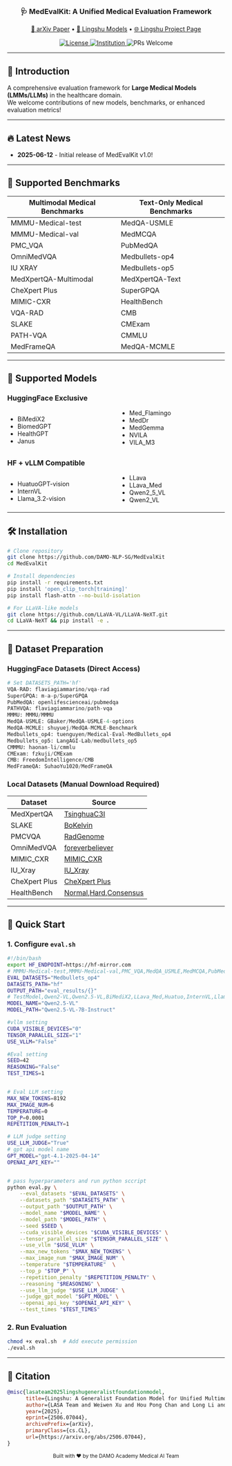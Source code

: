 <h3 align="center">
  🩺 MedEvalKit: A Unified Medical Evaluation Framework
</h3>

<p align="center">
  <a href="https://arxiv.org/pdf/2506.07044" target="_blank">📖 arXiv Paper</a> •
  <a href="https://huggingface.co/collections/lingshu-medical-mllm/lingshu-mllms-6847974ca5b5df750f017dad" target="_blank">🤗 Lingshu Models</a> •
  <a href="https://alibaba-damo-academy.github.io/lingshu/" target="_blank">🌐 Lingshu Project Page</a>
</p>

<p align="center">
  <a href="https://opensource.org/license/apache-2-0">
    <img src="https://img.shields.io/badge/Code%20License-Apache_2.0-green.svg" alt="License">
  </a>
  <a href="https://github.com/alibaba-damo-academy">
    <img src="https://img.shields.io/badge/Institution-DAMO-red" alt="Institution">
  </a>
  <a>
    <img src="https://img.shields.io/badge/PRs-Welcome-red" alt="PRs Welcome">
  </a>
</p>

---

## 📌 Introduction
A comprehensive evaluation framework for **Large Medical Models (LMMs/LLMs)** in the healthcare domain.  
We welcome contributions of new models, benchmarks, or enhanced evaluation metrics!

---

## 🔥 Latest News
* **2025-06-12** - Initial release of MedEvalKit v1.0!

---

## 🧪 Supported Benchmarks

| Multimodal Medical Benchmarks | Text-Only Medical Benchmarks |
|-----------------------|----------------------|
| MMMU-Medical-test     | MedQA-USMLE          |
| MMMU-Medical-val      | MedMCQA              |
| PMC_VQA               | PubMedQA             |
| OmniMedVQA            | Medbullets-op4       |
| IU XRAY               | Medbullets-op5       |
| MedXpertQA-Multimodal | MedXpertQA-Text      |
| CheXpert Plus         | SuperGPQA            |
| MIMIC-CXR             | HealthBench          |
| VQA-RAD               | CMB                  |
| SLAKE                 | CMExam               |
| PATH-VQA              | CMMLU                |
| MedFrameQA            | MedQA-MCMLE          |

---

## 🤖 Supported Models
### HuggingFace Exclusive
<div style="column-count: 2;">

* BiMediX2
* BiomedGPT
* HealthGPT
* Janus
* Med_Flamingo
* MedDr
* MedGemma
* NVILA
* VILA_M3

</div>

### HF + vLLM Compatible
<div style="column-count: 2;">

* HuatuoGPT-vision
* InternVL
* Llama_3.2-vision
* LLava
* LLava_Med
* Qwen2_5_VL
* Qwen2_VL

</div>

---

## 🛠️ Installation
```bash
# Clone repository
git clone https://github.com/DAMO-NLP-SG/MedEvalKit
cd MedEvalKit

# Install dependencies
pip install -r requirements.txt
pip install 'open_clip_torch[training]'
pip install flash-attn --no-build-isolation

# For LLaVA-like models
git clone https://github.com/LLaVA-VL/LLaVA-NeXT.git
cd LLaVA-NeXT && pip install -e .
```

---

## 📂 Dataset Preparation
### HuggingFace Datasets (Direct Access)
```python
# Set DATASETS_PATH='hf'
VQA-RAD: flaviagiammarino/vqa-rad
SuperGPQA: m-a-p/SuperGPQA
PubMedQA: openlifescienceai/pubmedqa
PATHVQA: flaviagiammarino/path-vqa
MMMU: MMMU/MMMU
MedQA-USMLE: GBaker/MedQA-USMLE-4-options
MedQA-MCMLE: shuyuej/MedQA-MCMLE-Benchmark
Medbullets_op4: tuenguyen/Medical-Eval-MedBullets_op4
Medbullets_op5: LangAGI-Lab/medbullets_op5
CMMMU: haonan-li/cmmlu
CMExam: fzkuji/CMExam
CMB: FreedomIntelligence/CMB
MedFrameQA: SuhaoYu1020/MedFrameQA
```

### Local Datasets (Manual Download Required)
| Dataset          | Source |
|------------------|--------|
| MedXpertQA       | [TsinghuaC3I](https://huggingface.co/datasets/TsinghuaC3I/MedXpertQA) |
| SLAKE            | [BoKelvin](https://huggingface.co/datasets/BoKelvin/SLAKE) |
| PMCVQA           | [RadGenome](https://huggingface.co/datasets/RadGenome/PMC-VQA) |
| OmniMedVQA       | [foreverbeliever](https://huggingface.co/datasets/foreverbeliever/OmniMedVQA) |
| MIMIC_CXR        | [MIMIC_CXR](https://physionet.org/content/mimic-cxr/2.1.0/) |
| IU_Xray          | [IU_Xray](https://www.kaggle.com/datasets/raddar/chest-xrays-indiana-university) |
| CheXpert Plus    | [CheXpert Plus](https://stanfordaimi.azurewebsites.net/datasets/5158c524-d3ab-4e02-96e9-6ee9efc110a1) |
| HealthBench       | [Normal](https://openaipublic.blob.core.windows.net/simple-evals/healthbench/2025-05-07-06-14-12_oss_eval.jsonl),[Hard](https://openaipublic.blob.core.windows.net/simple-evals/healthbench/hard_2025-05-08-21-00-10.jsonl),[Consensus](https://openaipublic.blob.core.windows.net/simple-evals/healthbench/consensus_2025-05-09-20-00-46.jsonl) |

---

## 🚀 Quick Start
### 1. Configure `eval.sh`
```bash
#!/bin/bash
export HF_ENDPOINT=https://hf-mirror.com
# MMMU-Medical-test,MMMU-Medical-val,PMC_VQA,MedQA_USMLE,MedMCQA,PubMedQA,OmniMedVQA,Medbullets_op4,Medbullets_op5,MedXpertQA-Text,MedXpertQA-MM,SuperGPQA,HealthBench,IU_XRAY,CheXpert_Plus,MIMIC_CXR,CMB,CMExam,CMMLU,MedQA_MCMLE,VQA_RAD,SLAKE,PATH_VQA,MedFrameQA
EVAL_DATASETS="Medbullets_op4" 
DATASETS_PATH="hf"
OUTPUT_PATH="eval_results/{}"
# TestModel,Qwen2-VL,Qwen2.5-VL,BiMediX2,LLava_Med,Huatuo,InternVL,Llama-3.2,LLava,Janus,HealthGPT,BiomedGPT,Vllm_Text,MedGemma,Med_Flamingo,MedDr
MODEL_NAME="Qwen2.5-VL"
MODEL_PATH="Qwen2.5-VL-7B-Instruct"

#vllm setting
CUDA_VISIBLE_DEVICES="0"
TENSOR_PARALLEL_SIZE="1"
USE_VLLM="False"

#Eval setting
SEED=42
REASONING="False"
TEST_TIMES=1


# Eval LLM setting
MAX_NEW_TOKENS=8192
MAX_IMAGE_NUM=6
TEMPERATURE=0
TOP_P=0.0001
REPETITION_PENALTY=1

# LLM judge setting
USE_LLM_JUDGE="True"
# gpt api model name
GPT_MODEL="gpt-4.1-2025-04-14"
OPENAI_API_KEY=""


# pass hyperparameters and run python sccript
python eval.py \
    --eval_datasets "$EVAL_DATASETS" \
    --datasets_path "$DATASETS_PATH" \
    --output_path "$OUTPUT_PATH" \
    --model_name "$MODEL_NAME" \
    --model_path "$MODEL_PATH" \
    --seed $SEED \
    --cuda_visible_devices "$CUDA_VISIBLE_DEVICES" \
    --tensor_parallel_size "$TENSOR_PARALLEL_SIZE" \
    --use_vllm "$USE_VLLM" \
    --max_new_tokens "$MAX_NEW_TOKENS" \
    --max_image_num "$MAX_IMAGE_NUM" \
    --temperature "$TEMPERATURE"  \
    --top_p "$TOP_P" \
    --repetition_penalty "$REPETITION_PENALTY" \
    --reasoning "$REASONING" \
    --use_llm_judge "$USE_LLM_JUDGE" \
    --judge_gpt_model "$GPT_MODEL" \
    --openai_api_key "$OPENAI_API_KEY" \
    --test_times "$TEST_TIMES" 
```

### 2. Run Evaluation
```bash
chmod +x eval.sh  # Add execute permission
./eval.sh
```

---

## 📜 Citation
```bibtex
@misc{lasateam2025lingshugeneralistfoundationmodel,
      title={Lingshu: A Generalist Foundation Model for Unified Multimodal Medical Understanding and Reasoning}, 
      author={LASA Team and Weiwen Xu and Hou Pong Chan and Long Li and Mahani Aljunied and Ruifeng Yuan and Jianyu Wang and Chenghao Xiao and Guizhen Chen and Chaoqun Liu and Zhaodonghui Li and Yu Sun and Junao Shen and Chaojun Wang and Jie Tan and Deli Zhao and Tingyang Xu and Hao Zhang and Yu Rong},
      year={2025},
      eprint={2506.07044},
      archivePrefix={arXiv},
      primaryClass={cs.CL},
      url={https://arxiv.org/abs/2506.07044}, 
}
```

<div align="center">
  <sub>Built with ❤️ by the DAMO Academy Medical AI Team</sub>
</div>
